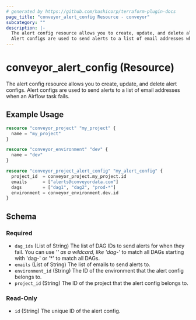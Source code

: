 ```yaml
---
# generated by https://github.com/hashicorp/terraform-plugin-docs
page_title: "conveyor_alert_config Resource - conveyor"
subcategory: ""
description: |-
  The alert config resource allows you to create, update, and delete alert configs.
  Alert configs are used to send alerts to a list of email addresses when an Airflow task fails.
---
```


# conveyor_alert_config (Resource)

The alert config resource allows you to create, update, and delete alert configs.
Alert configs are used to send alerts to a list of email addresses when an Airflow task fails.

## Example Usage

```terraform
resource "conveyor_project" "my_project" {
  name = "my_project"
}

resource "conveyor_environment" "dev" {
  name = "dev"
}

resource "conveyor_project_alert_config" "my_alert_config" {
  project_id  = conveyor_project.my_project.id
  emails      = ["alerts@conveyordata.com"]
  dags        = ["dag1", "dag2", "prod-*"]
  environment = conveyor_environment.dev.id
}
```

<!-- schema generated by tfplugindocs -->
## Schema

### Required

- `dag_ids` (List of String) The list of DAG IDs to send alerts for when they fail. You can use '*' as a wildcard, like 'dag-*' to match all DAGs starting with 'dag-' or '*' to match all DAGs.
- `emails` (List of String) The list of emails to send alerts to.
- `environment_id` (String) The ID of the environment that the alert config belongs to.
- `project_id` (String) The ID of the project that the alert config belongs to.

### Read-Only

- `id` (String) The unique ID of the alert config.
